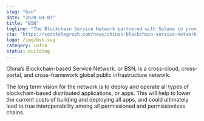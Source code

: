 ```yaml
---
slug: "bsn"
date: "2020-04-03"
title: "BSN"
logline: "The Blockchain Service Network partnered with Solana to provide convenient access for developers working with BSN’s infrastructure."
cta: "https://cointelegraph.com/news/chinas-blockchain-service-network-integrates-three-more-public-chains"
logo: /img/bsn.svg
category: infra
status: building
---
```


China’s Blockchain-based Service Network, or BSN, is a cross-cloud, cross-portal, and cross-framework global public infrastructure network.

The long term vision for the network is to deploy and operate all types of blockchain-based distributed applications, or apps. This will help to lower the current costs of building and deploying all apps, and could ultimately lead to true interoperability among all permissioned and permissionless chains.
